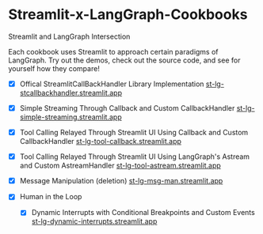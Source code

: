 # Streamlit-x-LangGraph-Cookbooks
Streamlit and LangGraph Intersection

Each cookbook uses Streamlit to approach certain paradigms of LangGraph. Try out the demos, check out the source code, and see for yourself how they compare!

- [x] Offical StreamlitCallBackHandler Library Implementation
      [st-lg-stcallbackhandler.streamlit.app](https://st-lg-stcallbackhandler.streamlit.app/)

- [x] Simple Streaming Through Callback and Custom CallbackHandler
      [st-lg-simple-streaming.streamlit.app](https://st-lg-simple-streaming.streamlit.app/)
      
- [x] Tool Calling Relayed Through Streamlit UI Using Callback and Custom CallbackHandler
      [st-lg-tool-callback.streamlit.app](https://st-lg-tool-callback.streamlit.app/)
      
- [x] Tool Calling Relayed Through Streamlit UI Using LangGraph's Astream and Custom AstreamHandler
      [st-lg-tool-astream.streamlit.app](https://st-lg-tool-astream.streamlit.app/)
      
- [x] Message Manipulation (deletion)
      [st-lg-msg-man.streamlit.app](https://st-lg-msg-man.streamlit.app/)
      
- [x] Human in the Loop

  - [x] Dynamic Interrupts with Conditional Breakpoints and Custom Events
        [st-lg-dynamic-interrupts.streamlit.app](https://st-lg-dynamic-interrupts.streamlit.app/)
